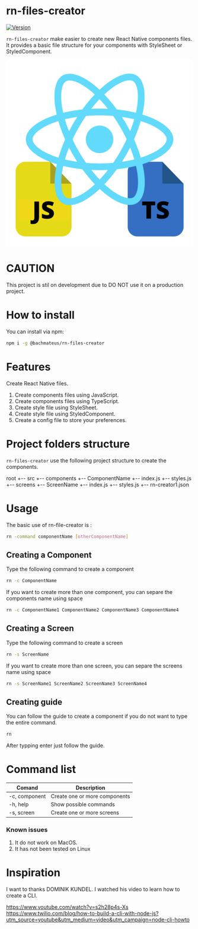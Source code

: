 # rn-files-creator
[![Version](https://img.shields.io/npm/v/@bachmateus/rn-files-creator.svg)](https://www.npmjs.com/package/@bachmateus/rn-files-creator)

`rn-files-creator` make easier to create new React Native components files. It provides a basic file structure for your components with StyleSheet or StyledComponent.

![](logo.png)

# CAUTION
This project is stil on development due to DO NOT use it on a production project.

# How to install
You can install via npm:

  ```bash
  npm i -g @bachmateus/rn-files-creator
  ```

# Features
Create React Native files.

1. Create components files using JavaScript.
2. Create components files using TypeScript.
3. Create style file using StyleSheet.
4. Create style file using StyledComponent.
5. Create a config file to store your preferences.

# Project folders structure
`rn-files-creator` use the following project structure to create the components.

root
+-- src
    +-- components
        +-- ComponentName
            +-- index.js
            +-- styles.js
    +-- screens
        +-- ScreenName
            +-- index.js
            +-- styles.js
+-- rn-creator1.json


# Usage
The basic use of rn-file-creator is  :
  ```bash
  rn -command componentName [otherComponentName]
  ```

## Creating a Component
Type the following command to create a component 

  ```bash
  rn -c ComponentName
  ```
If you want to create more than one component, you can separe the components name using space

  ```bash
  rn -c ComponentName1 ComponentName2 ComponentName3 ComponentName4
  ```

## Creating a Screen
Type the following command to create a screen 

  ```bash
  rn -s ScreenName
  ```
If you want to create more than one screen, you can separe the screens name using space

  ```bash
  rn -s ScreenName1 ScreenName2 ScreenName3 ScreenName4
  ```

## Creating guide
You can follow the guide to create a component if you do not want to type the entire command.

  ```bash
  rn
  ```

After typping enter just follow the guide.


# Command list

| Comand          | Description                                                   |
| --------------- | ------------------------------------------------------------- |
| -c, component   | Create one or more components                                 |
| -h, help        | Show possible commands                                        |
| -s, screen      | Create one or more screens                                    |


### Known issues
1. It do not work on MacOS.
2. It has not been tested on Linux

# Inspiration
I want to thanks DOMINIK KUNDEL. I watched his video to learn how to create a CLI.

https://www.youtube.com/watch?v=s2h28p4s-Xs
https://www.twilio.com/blog/how-to-build-a-cli-with-node-js?utm_source=youtube&utm_medium=video&utm_campaign=node-cli-howto